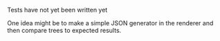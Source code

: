 Tests have not yet been written yet

One idea might be to make a simple JSON generator in the renderer and then compare trees to expected results.